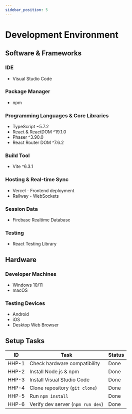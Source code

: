 ```yaml
---
sidebar_position: 5
---
```


# Development Environment

## Software & Frameworks

### IDE
 * Visual Studio Code

### Package Manager
 * npm

### Programming Languages & Core Libraries
 * TypeScript ~5.7.2
 * React & ReactDOM ^19.1.0
 * Phaser ^3.90.0
 * React Router DOM ^7.6.2

### Build Tool
 * Vite ^6.3.1

### Hosting & Real-time Sync
 * Vercel - Frontend deployment
 * Railway - WebSockets

### Session Data
 * Firebase Realtime Database

### Testing
 * React Testing Library


## Hardware

### Developer Machines
 * Windows 10/11
 * macOS

### Testing Devices
 * Android
 * iOS
 * Desktop Web Browser
 
## Setup Tasks

| ID     | Task                                 | Status      |
|--------|--------------------------------------|-------------|
| HHP-1  | Check hardware compatibility         | Done        |
| HHP-2  | Install Node.js & npm                | Done        |
| HHP-3  | Install Visual Studio Code           | Done        |
| HHP-4  | Clone repository (`git clone`)       | Done        |
| HHP-5  | Run `npm install`                    | Done        |
| HHP-6  | Verify dev server (`npm run dev`)    | Done        |
